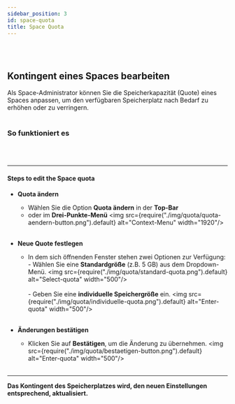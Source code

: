 ```yaml
---
sidebar_position: 3
id: space-quota
title: Space Quota
---
```


<br/><br/>

## Kontingent eines Spaces bearbeiten

Als Space-Administrator können Sie die Speicherkapazität (Quote) eines Spaces anpassen, um den verfügbaren Speicherplatz nach Bedarf zu erhöhen oder zu verringern.
<br/><br/>

### So funktioniert es

<br/><br/>

---

#### Steps to edit the Space quota

- **Quota ändern**
  - Wählen Sie die Option **Quota ändern** in der **Top-Bar**
  - oder im **Drei-Punkte-Menü**
    <img src={require("./img/quota/quota-aendern-button.png").default} alt="Context-Menu" width="1920"/>
    <br/><br/>

- **Neue Quote festlegen**
  - In dem sich öffnenden Fenster stehen zwei Optionen zur Verfügung: - Wählen Sie eine **Standardgröße** (z.B. 5 GB) aus dem Dropdown-Menü.
    <img src={require("./img/quota/standard-quota.png").default} alt="Select-quota" width="500"/>
    <br/><br/> - Geben Sie eine **individuelle Speichergröße** ein.
    <img src={require("./img/quota/individuelle-quota.png").default} alt="Enter-quota" width="500"/>
    <br/><br/>

- **Änderungen bestätigen**
  - Klicken Sie auf **Bestätigen**, um die Änderung zu übernehmen.
    <img src={require("./img/quota/bestaetigen-button.png").default} alt="Enter-quota" width="500"/>
    <br/><br/>

---

**Das Kontingent des Speicherplatzes wird, den neuen Einstellungen entsprechend, aktualisiert.**
